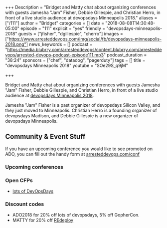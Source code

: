 +++
Description = "Bridget and Matty chat about organizing conferences with guests Jamesha \"Jam\" Fisher, Debbie Gillespie, and Christian Herro, in front of a live studio audience at devopsdays Minneapolis 2018."
aliases = ["/111"]
author = "Bridget"
categories = []
date = "2018-08-08T14:30:48-05:00"
episode = "111"
explicit = "yes"
friendly = "devopsdays-minneapolis-2018"
guests = ["jfisher", "dgillespie", "cherro"]
images = ["https://www.arresteddevops.com/img/social/fb/devopsdays-minneapolis-2018.png"]
news_keywords = []
podcast = "https://media.blubrry.com/arresteddevops/content.blubrry.com/arresteddevops/arrested-devops-podcast-episode111.mp3"
podcast_duration = "38:24"
sponsors = ["chef", "datadog", "pagerduty"]
tags = []
title = "devopsdays Minneapolis 2018"
youtube = "SOe29S_q9jM"

+++

Bridget and Matty chat about organizing conferences with guests Jamesha "Jam" Fisher, Debbie Gillespie, and Christian Herro, in front of a live studio audience at [devopsdays Minneapolis 2018](http://www.devopsdays.org/events/2018-minneapolis/welcome/).

Jamesha "Jam" Fisher is a past organizer of devopsdays Silicon Valley, and they just moved to Minneapolis. Christian Herro is a founding organizer of devopsdays Madison, and Debbie Gillespie is a new organizer of devopsdays Minneapolis.


## Community & Event Stuff

If you have an upcoming conference you would like to see promoted on ADO, you can fill out the handy form at [arresteddevops.com/conf](https://arresteddevops.com/conf)

### Upcoming conferences

### Open CFPs

- [lots of DevOpsDays](https://devopsdays.org/speaking)

### Discount codes
- ADO2018 for 20% off lots of devopsdays, 5% off GopherCon.
- MATTY for 20% off [REdeploy](https://re-deploy.io)

